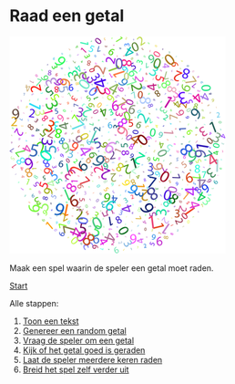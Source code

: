 # Raad een getal

![Tux, the Linux mascot](img/numbers.png)

Maak een spel waarin de speler een getal moet raden. 

[Start](stap_1.md)

Alle stappen:

1. [Toon een tekst](stap_1.md)
2. [Genereer een random getal](stap_2.md)
3. [Vraag de speler om een getal](stap_3.md)
4. [Kijk of het getal goed is geraden](stap_4.md)
5. [Laat de speler meerdere keren raden](stap_5.md)
6. [Breid het spel zelf verder uit](stap_6.md)

